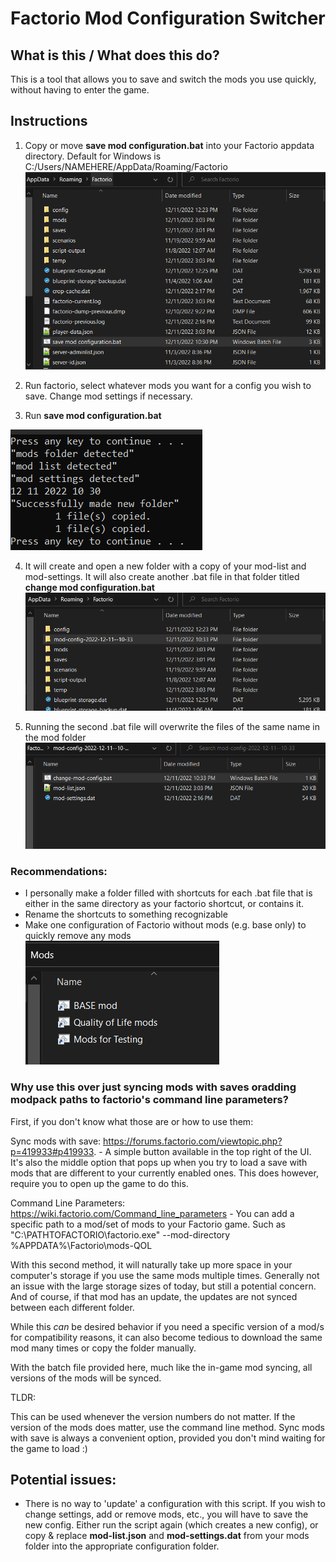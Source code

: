 # Factorio Mod Configuration Switcher
 
## What is this / What does this do?

This is a tool that allows you to save and switch the mods you use quickly, without having to enter the game.

## Instructions

1. Copy or move **save mod configuration.bat** into your Factorio appdata directory. Default for Windows is C:/Users/NAMEHERE/AppData/Roaming/Factorio 
![](/images/Folder-Before.png)

2. Run factorio, select whatever mods you want for a config you wish to save. Change mod settings if necessary. 

3. Run **save mod configuration.bat** 

![](/images/Running-Batch-File.png)

4. It will create and open a new folder with a copy of your mod-list and mod-settings. It will also create another .bat file in that folder titled **change mod configuration.bat**
![](/images/Folder-After.png)

5. Running the second .bat file will overwrite the files of the same name in the mod folder 
![](/images/Created-Folder.png)


### Recommendations:
 
 - I personally make a folder filled with shortcuts for each .bat file that is either in the same directory as your factorio shortcut, or contains it.
 - Rename the shortcuts to something recognizable
 - Make one configuration of Factorio without mods (e.g. base only) to quickly remove any mods 
![](/images/Sample-Shortcuts.png)


### Why use this over just syncing mods with saves  oradding modpack paths to factorio's command line parameters?

First, if you don't know what those are or how to use them:

Sync mods with save: https://forums.factorio.com/viewtopic.php?p=419933#p419933. - A simple button available in the top right of the UI. It's also the middle option that pops up when you try to load a save with mods that are different to your currently enabled ones. This does however, require you to open up the game to do this. 


Command Line Parameters: https://wiki.factorio.com/Command_line_parameters - You can add a specific path to a mod/set of mods to your Factorio game. Such as "C:\PATHTOFACTORIO\factorio.exe" --mod-directory %APPDATA%\Factorio\mods-QOL

With this second method, it will naturally take up more space in your computer's storage if you use the same mods multiple times. Generally not an issue with the 
large storage sizes of today, but still a potential concern. And of course, if that mod has an update, the updates are not synced between each different folder. 

While this *can* be desired behavior if you need a specific version of a mod/s for compatibility reasons, it can also become tedious to download the same mod many times or copy the folder manually.


With the batch file provided here, much like the in-game mod syncing, all versions of the mods will be synced.

TLDR:

This can be used whenever the version numbers do not matter. If the version of the mods does matter, use the command line method. Sync mods with save is always a convenient option, provided you don't mind waiting for the game to load :)

## Potential issues:

 - There is no way to 'update' a configuration with this script. If you wish to change settings, add or remove mods, etc., you will have to save the new config. Either run the script again (which creates a new config), or copy & replace **mod-list.json** and **mod-settings.dat** from your mods folder into the appropriate configuration folder.
